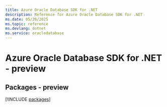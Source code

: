 ```yaml
---
title: Azure Oracle Database SDK for .NET
description: Reference for Azure Oracle Database SDK for .NET
ms.date: 05/28/2025
ms.topic: reference
ms.devlang: dotnet
ms.service: oracledatabase
---
```

# Azure Oracle Database SDK for .NET - preview
## Packages - preview
[!INCLUDE [packages](oracle-database-index.md)]